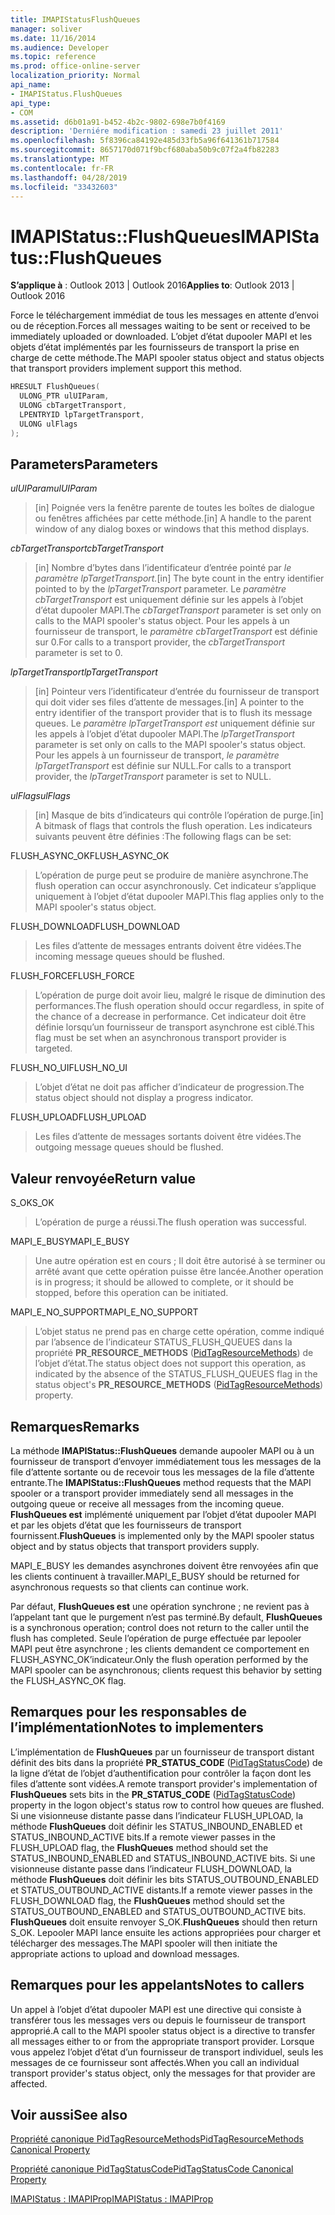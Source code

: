 ```yaml
---
title: IMAPIStatusFlushQueues
manager: soliver
ms.date: 11/16/2014
ms.audience: Developer
ms.topic: reference
ms.prod: office-online-server
localization_priority: Normal
api_name:
- IMAPIStatus.FlushQueues
api_type:
- COM
ms.assetid: d6b01a91-b452-4b2c-9802-698e7b0f4169
description: 'Derniére modification : samedi 23 juillet 2011'
ms.openlocfilehash: 5f8396ca84192e485d33fb5a96f641361b717584
ms.sourcegitcommit: 8657170d071f9bcf680aba50b9c07f2a4fb82283
ms.translationtype: MT
ms.contentlocale: fr-FR
ms.lasthandoff: 04/28/2019
ms.locfileid: "33432603"
---
```

# <a name="imapistatusflushqueues"></a><span data-ttu-id="51147-103">IMAPIStatus::FlushQueues</span><span class="sxs-lookup"><span data-stu-id="51147-103">IMAPIStatus::FlushQueues</span></span>

  
  
<span data-ttu-id="51147-104">**S’applique à** : Outlook 2013 | Outlook 2016</span><span class="sxs-lookup"><span data-stu-id="51147-104">**Applies to**: Outlook 2013 | Outlook 2016</span></span> 
  
<span data-ttu-id="51147-105">Force le téléchargement immédiat de tous les messages en attente d’envoi ou de réception.</span><span class="sxs-lookup"><span data-stu-id="51147-105">Forces all messages waiting to be sent or received to be immediately uploaded or downloaded.</span></span> <span data-ttu-id="51147-106">L’objet d’état dupooler MAPI et les objets d’état implémentés par les fournisseurs de transport la prise en charge de cette méthode.</span><span class="sxs-lookup"><span data-stu-id="51147-106">The MAPI spooler status object and status objects that transport providers implement support this method.</span></span>
  
```cpp
HRESULT FlushQueues(
  ULONG_PTR ulUIParam,
  ULONG cbTargetTransport,
  LPENTRYID lpTargetTransport,
  ULONG ulFlags
);
```

## <a name="parameters"></a><span data-ttu-id="51147-107">Parameters</span><span class="sxs-lookup"><span data-stu-id="51147-107">Parameters</span></span>

 <span data-ttu-id="51147-108">_ulUIParam_</span><span class="sxs-lookup"><span data-stu-id="51147-108">_ulUIParam_</span></span>
  
> <span data-ttu-id="51147-109">[in] Poignée vers la fenêtre parente de toutes les boîtes de dialogue ou fenêtres affichées par cette méthode.</span><span class="sxs-lookup"><span data-stu-id="51147-109">[in] A handle to the parent window of any dialog boxes or windows that this method displays.</span></span>
    
 <span data-ttu-id="51147-110">_cbTargetTransport_</span><span class="sxs-lookup"><span data-stu-id="51147-110">_cbTargetTransport_</span></span>
  
> <span data-ttu-id="51147-111">[in] Nombre d’bytes dans l’identificateur d’entrée pointé par _le paramètre lpTargetTransport._</span><span class="sxs-lookup"><span data-stu-id="51147-111">[in] The byte count in the entry identifier pointed to by the  _lpTargetTransport_ parameter.</span></span> <span data-ttu-id="51147-112">Le  _paramètre cbTargetTransport_ est uniquement définie sur les appels à l’objet d’état dupooler MAPI.</span><span class="sxs-lookup"><span data-stu-id="51147-112">The  _cbTargetTransport_ parameter is set only on calls to the MAPI spooler's status object.</span></span> <span data-ttu-id="51147-113">Pour les appels à un fournisseur de transport, le  _paramètre cbTargetTransport_ est définie sur 0.</span><span class="sxs-lookup"><span data-stu-id="51147-113">For calls to a transport provider, the  _cbTargetTransport_ parameter is set to 0.</span></span> 
    
 <span data-ttu-id="51147-114">_lpTargetTransport_</span><span class="sxs-lookup"><span data-stu-id="51147-114">_lpTargetTransport_</span></span>
  
> <span data-ttu-id="51147-115">[in] Pointeur vers l’identificateur d’entrée du fournisseur de transport qui doit vider ses files d’attente de messages.</span><span class="sxs-lookup"><span data-stu-id="51147-115">[in] A pointer to the entry identifier of the transport provider that is to flush its message queues.</span></span> <span data-ttu-id="51147-116">Le  _paramètre lpTargetTransport est_ uniquement définie sur les appels à l’objet d’état dupooler MAPI.</span><span class="sxs-lookup"><span data-stu-id="51147-116">The  _lpTargetTransport_ parameter is set only on calls to the MAPI spooler's status object.</span></span> <span data-ttu-id="51147-117">Pour les appels à un fournisseur de transport,  _le paramètre lpTargetTransport_ est définie sur NULL.</span><span class="sxs-lookup"><span data-stu-id="51147-117">For calls to a transport provider, the  _lpTargetTransport_ parameter is set to NULL.</span></span> 
    
 <span data-ttu-id="51147-118">_ulFlags_</span><span class="sxs-lookup"><span data-stu-id="51147-118">_ulFlags_</span></span>
  
> <span data-ttu-id="51147-119">[in] Masque de bits d’indicateurs qui contrôle l’opération de purge.</span><span class="sxs-lookup"><span data-stu-id="51147-119">[in] A bitmask of flags that controls the flush operation.</span></span> <span data-ttu-id="51147-120">Les indicateurs suivants peuvent être définies :</span><span class="sxs-lookup"><span data-stu-id="51147-120">The following flags can be set:</span></span>
    
<span data-ttu-id="51147-121">FLUSH_ASYNC_OK</span><span class="sxs-lookup"><span data-stu-id="51147-121">FLUSH_ASYNC_OK</span></span> 
  
> <span data-ttu-id="51147-122">L’opération de purge peut se produire de manière asynchrone.</span><span class="sxs-lookup"><span data-stu-id="51147-122">The flush operation can occur asynchronously.</span></span> <span data-ttu-id="51147-123">Cet indicateur s’applique uniquement à l’objet d’état dupooler MAPI.</span><span class="sxs-lookup"><span data-stu-id="51147-123">This flag applies only to the MAPI spooler's status object.</span></span> 
    
<span data-ttu-id="51147-124">FLUSH_DOWNLOAD</span><span class="sxs-lookup"><span data-stu-id="51147-124">FLUSH_DOWNLOAD</span></span> 
  
> <span data-ttu-id="51147-125">Les files d’attente de messages entrants doivent être vidées.</span><span class="sxs-lookup"><span data-stu-id="51147-125">The incoming message queues should be flushed.</span></span>
    
<span data-ttu-id="51147-126">FLUSH_FORCE</span><span class="sxs-lookup"><span data-stu-id="51147-126">FLUSH_FORCE</span></span> 
  
> <span data-ttu-id="51147-127">L’opération de purge doit avoir lieu, malgré le risque de diminution des performances.</span><span class="sxs-lookup"><span data-stu-id="51147-127">The flush operation should occur regardless, in spite of the chance of a decrease in performance.</span></span> <span data-ttu-id="51147-128">Cet indicateur doit être définie lorsqu’un fournisseur de transport asynchrone est ciblé.</span><span class="sxs-lookup"><span data-stu-id="51147-128">This flag must be set when an asynchronous transport provider is targeted.</span></span>
    
<span data-ttu-id="51147-129">FLUSH_NO_UI</span><span class="sxs-lookup"><span data-stu-id="51147-129">FLUSH_NO_UI</span></span> 
  
> <span data-ttu-id="51147-130">L’objet d’état ne doit pas afficher d’indicateur de progression.</span><span class="sxs-lookup"><span data-stu-id="51147-130">The status object should not display a progress indicator.</span></span>
    
<span data-ttu-id="51147-131">FLUSH_UPLOAD</span><span class="sxs-lookup"><span data-stu-id="51147-131">FLUSH_UPLOAD</span></span> 
  
> <span data-ttu-id="51147-132">Les files d’attente de messages sortants doivent être vidées.</span><span class="sxs-lookup"><span data-stu-id="51147-132">The outgoing message queues should be flushed.</span></span>
    
## <a name="return-value"></a><span data-ttu-id="51147-133">Valeur renvoyée</span><span class="sxs-lookup"><span data-stu-id="51147-133">Return value</span></span>

<span data-ttu-id="51147-134">S_OK</span><span class="sxs-lookup"><span data-stu-id="51147-134">S_OK</span></span> 
  
> <span data-ttu-id="51147-135">L’opération de purge a réussi.</span><span class="sxs-lookup"><span data-stu-id="51147-135">The flush operation was successful.</span></span>
    
<span data-ttu-id="51147-136">MAPI_E_BUSY</span><span class="sxs-lookup"><span data-stu-id="51147-136">MAPI_E_BUSY</span></span> 
  
> <span data-ttu-id="51147-137">Une autre opération est en cours ; Il doit être autorisé à se terminer ou arrêté avant que cette opération puisse être lancée.</span><span class="sxs-lookup"><span data-stu-id="51147-137">Another operation is in progress; it should be allowed to complete, or it should be stopped, before this operation can be initiated.</span></span>
    
<span data-ttu-id="51147-138">MAPI_E_NO_SUPPORT</span><span class="sxs-lookup"><span data-stu-id="51147-138">MAPI_E_NO_SUPPORT</span></span> 
  
> <span data-ttu-id="51147-139">L’objet status ne prend pas en charge cette opération, comme indiqué par l’absence de l’indicateur STATUS_FLUSH_QUEUES dans la propriété **PR_RESOURCE_METHODS** ([PidTagResourceMethods](pidtagresourcemethods-canonical-property.md)) de l’objet d’état.</span><span class="sxs-lookup"><span data-stu-id="51147-139">The status object does not support this operation, as indicated by the absence of the STATUS_FLUSH_QUEUES flag in the status object's **PR_RESOURCE_METHODS** ([PidTagResourceMethods](pidtagresourcemethods-canonical-property.md)) property.</span></span>
    
## <a name="remarks"></a><span data-ttu-id="51147-140">Remarques</span><span class="sxs-lookup"><span data-stu-id="51147-140">Remarks</span></span>

<span data-ttu-id="51147-141">La méthode **IMAPIStatus::FlushQueues** demande aupooler MAPI ou à un fournisseur de transport d’envoyer immédiatement tous les messages de la file d’attente sortante ou de recevoir tous les messages de la file d’attente entrante.</span><span class="sxs-lookup"><span data-stu-id="51147-141">The **IMAPIStatus::FlushQueues** method requests that the MAPI spooler or a transport provider immediately send all messages in the outgoing queue or receive all messages from the incoming queue.</span></span> <span data-ttu-id="51147-142">**FlushQueues est** implémenté uniquement par l’objet d’état dupooler MAPI et par les objets d’état que les fournisseurs de transport fournissent.</span><span class="sxs-lookup"><span data-stu-id="51147-142">**FlushQueues** is implemented only by the MAPI spooler status object and by status objects that transport providers supply.</span></span> 
  
<span data-ttu-id="51147-143">MAPI_E_BUSY les demandes asynchrones doivent être renvoyées afin que les clients continuent à travailler.</span><span class="sxs-lookup"><span data-stu-id="51147-143">MAPI_E_BUSY should be returned for asynchronous requests so that clients can continue work.</span></span> 
  
<span data-ttu-id="51147-144">Par défaut, **FlushQueues est** une opération synchrone ; ne revient pas à l’appelant tant que le purgement n’est pas terminé.</span><span class="sxs-lookup"><span data-stu-id="51147-144">By default, **FlushQueues** is a synchronous operation; control does not return to the caller until the flush has completed.</span></span> <span data-ttu-id="51147-145">Seule l’opération de purge effectuée par lepooler MAPI peut être asynchrone ; les clients demandent ce comportement en FLUSH_ASYNC_OK’indicateur.</span><span class="sxs-lookup"><span data-stu-id="51147-145">Only the flush operation performed by the MAPI spooler can be asynchronous; clients request this behavior by setting the FLUSH_ASYNC_OK flag.</span></span> 
  
## <a name="notes-to-implementers"></a><span data-ttu-id="51147-146">Remarques pour les responsables de l’implémentation</span><span class="sxs-lookup"><span data-stu-id="51147-146">Notes to implementers</span></span>

<span data-ttu-id="51147-147">L’implémentation de **FlushQueues** par un fournisseur de transport distant définit des bits dans la propriété **PR_STATUS_CODE** ([PidTagStatusCode](pidtagstatuscode-canonical-property.md)) de la ligne d’état de l’objet d’authentification pour contrôler la façon dont les files d’attente sont vidées.</span><span class="sxs-lookup"><span data-stu-id="51147-147">A remote transport provider's implementation of **FlushQueues** sets bits in the **PR_STATUS_CODE** ([PidTagStatusCode](pidtagstatuscode-canonical-property.md)) property in the logon object's status row to control how queues are flushed.</span></span> <span data-ttu-id="51147-148">Si une visionneuse distante passe dans l’indicateur FLUSH_UPLOAD, la méthode **FlushQueues** doit définir les STATUS_INBOUND_ENABLED et STATUS_INBOUND_ACTIVE bits.</span><span class="sxs-lookup"><span data-stu-id="51147-148">If a remote viewer passes in the FLUSH_UPLOAD flag, the **FlushQueues** method should set the STATUS_INBOUND_ENABLED and STATUS_INBOUND_ACTIVE bits.</span></span> <span data-ttu-id="51147-149">Si une visionneuse distante passe dans l’indicateur FLUSH_DOWNLOAD, la méthode **FlushQueues** doit définir les bits STATUS_OUTBOUND_ENABLED et STATUS_OUTBOUND_ACTIVE distants.</span><span class="sxs-lookup"><span data-stu-id="51147-149">If a remote viewer passes in the FLUSH_DOWNLOAD flag, the **FlushQueues** method should set the STATUS_OUTBOUND_ENABLED and STATUS_OUTBOUND_ACTIVE bits.</span></span> <span data-ttu-id="51147-150">**FlushQueues** doit ensuite renvoyer S_OK.</span><span class="sxs-lookup"><span data-stu-id="51147-150">**FlushQueues** should then return S_OK.</span></span> <span data-ttu-id="51147-151">Lepooler MAPI lance ensuite les actions appropriées pour charger et télécharger des messages.</span><span class="sxs-lookup"><span data-stu-id="51147-151">The MAPI spooler will then initiate the appropriate actions to upload and download messages.</span></span> 
  
## <a name="notes-to-callers"></a><span data-ttu-id="51147-152">Remarques pour les appelants</span><span class="sxs-lookup"><span data-stu-id="51147-152">Notes to callers</span></span>

<span data-ttu-id="51147-153">Un appel à l’objet d’état dupooler MAPI est une directive qui consiste à transférer tous les messages vers ou depuis le fournisseur de transport approprié.</span><span class="sxs-lookup"><span data-stu-id="51147-153">A call to the MAPI spooler status object is a directive to transfer all messages either to or from the appropriate transport provider.</span></span> <span data-ttu-id="51147-154">Lorsque vous appelez l’objet d’état d’un fournisseur de transport individuel, seuls les messages de ce fournisseur sont affectés.</span><span class="sxs-lookup"><span data-stu-id="51147-154">When you call an individual transport provider's status object, only the messages for that provider are affected.</span></span>
  
## <a name="see-also"></a><span data-ttu-id="51147-155">Voir aussi</span><span class="sxs-lookup"><span data-stu-id="51147-155">See also</span></span>



[<span data-ttu-id="51147-156">Propriété canonique PidTagResourceMethods</span><span class="sxs-lookup"><span data-stu-id="51147-156">PidTagResourceMethods Canonical Property</span></span>](pidtagresourcemethods-canonical-property.md)
  
[<span data-ttu-id="51147-157">Propriété canonique PidTagStatusCode</span><span class="sxs-lookup"><span data-stu-id="51147-157">PidTagStatusCode Canonical Property</span></span>](pidtagstatuscode-canonical-property.md)
  
[<span data-ttu-id="51147-158">IMAPIStatus : IMAPIProp</span><span class="sxs-lookup"><span data-stu-id="51147-158">IMAPIStatus : IMAPIProp</span></span>](imapistatusimapiprop.md)

